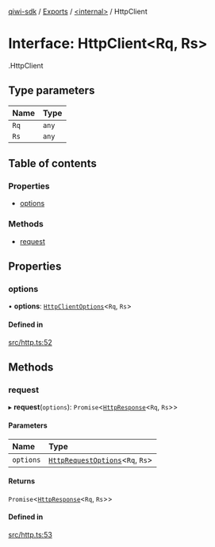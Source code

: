 [qiwi-sdk](../README.md) / [Exports](../modules.md) / [<internal\>](../modules/internal_.md) / HttpClient

# Interface: HttpClient<Rq, Rs\>

[<internal>](../modules/internal_.md).HttpClient

## Type parameters

| Name | Type |
| :------ | :------ |
| `Rq` | `any` |
| `Rs` | `any` |

## Table of contents

### Properties

- [options](internal_.HttpClient.md#options)

### Methods

- [request](internal_.HttpClient.md#request)

## Properties

### options

• **options**: [`HttpClientOptions`](internal_.HttpClientOptions.md)<`Rq`, `Rs`\>

#### Defined in

[src/http.ts:52](https://github.com/AlexXanderGrib/node-qiwi-sdk/blob/1999c21/src/http.ts#L52)

## Methods

### request

▸ **request**(`options`): `Promise`<[`HttpResponse`](internal_.HttpResponse.md)<`Rq`, `Rs`\>\>

#### Parameters

| Name | Type |
| :------ | :------ |
| `options` | [`HttpRequestOptions`](internal_.HttpRequestOptions.md)<`Rq`, `Rs`\> |

#### Returns

`Promise`<[`HttpResponse`](internal_.HttpResponse.md)<`Rq`, `Rs`\>\>

#### Defined in

[src/http.ts:53](https://github.com/AlexXanderGrib/node-qiwi-sdk/blob/1999c21/src/http.ts#L53)
